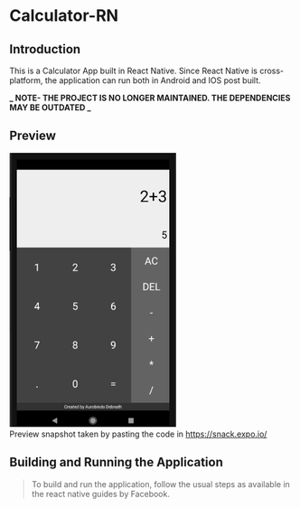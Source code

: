 # Calculator-RN

## Introduction
This is a Calculator App built in React Native. Since React Native is cross-platform, the application can run both in Android and IOS post built.

**_ NOTE- THE PROJECT IS NO LONGER MAINTAINED. THE DEPENDENCIES MAY BE OUTDATED _**

## Preview
![alt text](calculator-RN.png)  
Preview snapshot taken by pasting the code in https://snack.expo.io/

## Building and Running the Application

> To build and run the application, follow the usual steps as available in the react native guides by Facebook.
